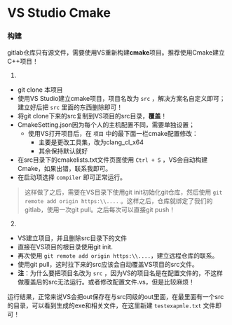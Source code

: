 # VS Studio Cmake

### 构建

gitlab仓库只有源文件，需要使用VS重新构建**cmake**项目。推荐使用Cmake建立C++项目！

1. 
- git clone 本项目
- 使用VS Studio建立cmake项目，项目名改为 `src` ，解决方案名自定义即可；建立好后把 `src` 里面的东西删除即可！
- 将git clone下来的src复制到VS项目的src目录，**覆盖**！
- CmakeSetting.json因为每个人的主机配置不同，需要单独设置；
  - 使用VS打开项目后，在 `项目` 中的最下面一栏cmake配置修改：
    - 主要是更改工具集，改为clang_cl_x64
    - 其余保持默认就好
- 在src目录下的cmakelists.txt文件页面使用 `Ctrl + S` ，VS会自动构建Cmake，如果出错，联系我即可。
- 在启动项选择 `compiler` 即可正常运行。
> 这样做了之后，需要在VS目录下使用git init初始化git仓库，然后使用 `git remote add origin https:\\....` 。这样之后，仓库就绑定了我们的gitlab，使用一次git pull。之后每次可以直接git push！


2.
- VS建立项目，并且删除src目录下的文件
- 直接在VS项目的根目录使用git init.
- 再次使用 `git remote add origin https:\\....`，建立远程仓库的联系。
- 使用git pull，这时拉下来的src应该会自动覆盖VS项目的src文件。
- **注**：为什么要把项目名改为 `src` ，因为VS的项目名是在配置文件的，不这样做覆盖后的src无法运行。或者修改配置文件.vs，但是比较麻烦！



运行结果，正常来说VS会把out保存在与src同级的out里面，在最里面有一个src的目录，可以看到生成的exe和相关文件，在这里新建 `testexapmle.txt` 文件即可！

